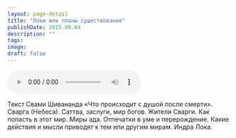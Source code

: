 ```yaml
---
layout: page-detail
title: "Локи или планы существования"
publishDate: 2015.09.04
description: ""
tags:
image:
draft: false
---
```


<audio title="2015.09.04 - Локи или планы существования.mp3" src="/upload/iblock/652/652b17874cb8c263594908eb1a1d9684.mp3" controls=""></audio>

 Текст Свами Шивананда «Что происходит с душой после смерти». Сварга (Небеса). Саттва, заслуги, мир богов. Жители Сварги. Как попасть в этот мир. Миры ада. Отпечатки в уме и перерождение. Какие действия и мысли приводят к тем или другим мирам. Индра Лока. 

  
